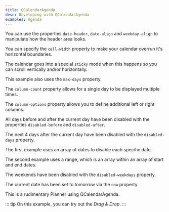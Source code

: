 ```yaml
---
title: QCalendarAgenda
desc: Developing with QCalendarAgenda
examples: Agenda
---
```


<script import>
import QCalendarAgendaApi from '@quasar/quasar-ui-qcalendar/dist/api/QCalendarAgenda.json'
</script>

<MarkdownApi :api="QCalendarAgendaApi" name="QCalendarAgenda"/>

<MarkdownExample title="Dark" file="AgendaDark" no-github no-edit/>

You can use the properties `date-header`, `date-align` and `weekday-align` to manipulate how the header area looks.

<MarkdownExample title="Alignment" file="AgendaAlignment" no-github no-edit/>

You can specify the `cell-width` property to make your calendar overrun it's horizontal boundaries.

The calendar goes into a special `sticky` mode when this happens so you can scroll vertically and/or horizontally.

This example also uses the `max-days` property.

<MarkdownExample title="Cell Width" file="AgendaCellWidth" no-github no-edit/>

The `column-count` property allows for a single day to be displayed multiple times.

<MarkdownExample title="Column Count" file="AgendaColumnCount" no-github no-edit/>

The `column-options` property allows you to define additional left or right columns.

<MarkdownExample title="Column Options" file="AgendaColumnOptions" no-github no-edit/>

<MarkdownExample title="Date Type" file="AgendaDateType" no-github no-edit/>

<MarkdownExample title="Day Week - Max Days" file="AgendaDayWeekMaxDays" no-github no-edit/>

All days before and after the current day have been disabled with the properties `disabled-before` and `disabled-after`.

<MarkdownExample title="Disabled Before After" file="AgendaDisabledBeforeAfter" no-github no-edit/>

The next 4 days after the current day have been disabled with the `disabled-days` property.

The first example uses an array of dates to disable each specific date.

The second example uses a range, which is an array within an array of start and end dates.

<MarkdownExample title="Disabled Days" file="AgendaDisabledDays" no-github no-edit/>

The weekends have been disabled with the `disabled-weekdays` property.

<MarkdownExample title="Disabled Weekdays" file="AgendaDisabledWeekdays" no-github no-edit/>

<MarkdownExample title="First Day Monday" file="AgendaFirstDayMonday" no-github no-edit/>

<MarkdownExample title="Five Day Workweek" file="AgendaFiveDayWorkweek" no-github no-edit/>

<MarkdownExample title="Locale" file="AgendaLocale" no-github no-edit/>

<MarkdownExample title="No Active Date" file="AgendaNoActiveDate" no-github no-edit/>

The current date has been set to tomorrow via the `now` property.

<MarkdownExample title="Now" file="AgendaNow" no-github no-edit/>

<MarkdownExample title="Theme" file="AgendaTheme" no-github no-edit/>

This is a rudimentary Planner using QCalendarAgenda.

::: tip
On this example, you can try out the <em>Drag &amp; Drop</em>.
:::

<MarkdownExample title="Planner" file="AgendaPlanner" no-github no-edit />
